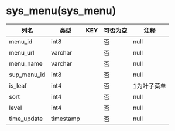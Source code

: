 # sys_menu(sys_menu)
| 列名   | 类型   | KEY  | 可否为空 | 注释   |
| ---- | ---- | ---- | ---- | ---- |
|menu_id|int8||否|null|
|menu_url|varchar||否|null|
|menu_name|varchar||否|null|
|sup_menu_id|int8||否|null|
|is_leaf|int4||否|1为叶子菜单|
|sort|int4||否|null|
|level|int4||否|null|
|time_update|timestamp||否|null|
